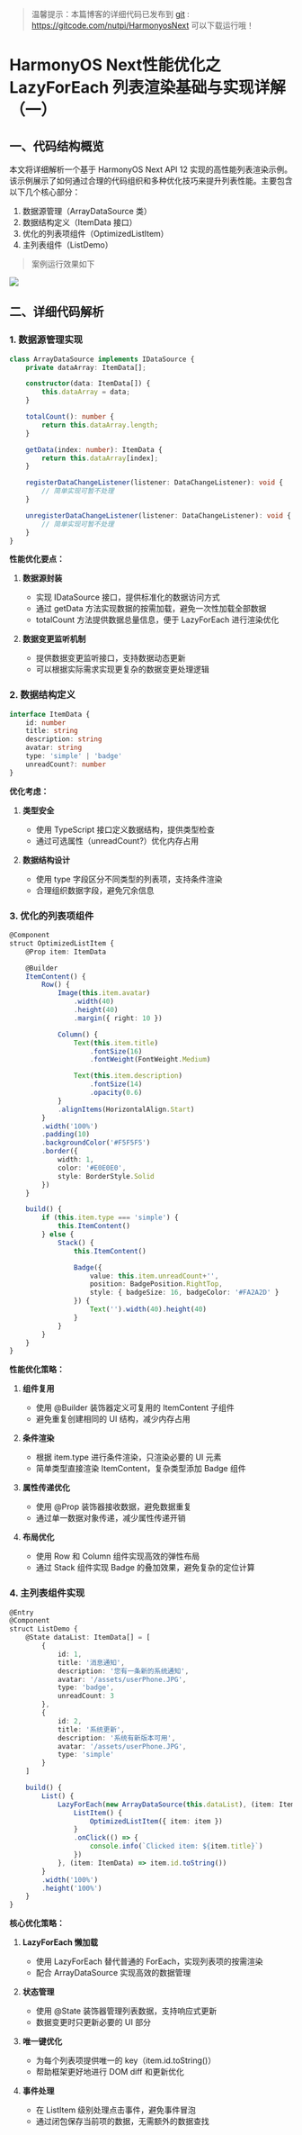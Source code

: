 > 温馨提示：本篇博客的详细代码已发布到 [git](https://gitcode.com/nutpi/HarmonyosNext) : https://gitcode.com/nutpi/HarmonyosNext 可以下载运行哦！

 #  HarmonyOS Next性能优化之LazyForEach 列表渲染基础与实现详解 （一）

## 一、代码结构概览

本文将详细解析一个基于 HarmonyOS Next API 12 实现的高性能列表渲染示例。该示例展示了如何通过合理的代码组织和多种优化技巧来提升列表性能。主要包含以下几个核心部分：

1. 数据源管理（ArrayDataSource 类）
2. 数据结构定义（ItemData 接口）
3. 优化的列表项组件（OptimizedListItem）
4. 主列表组件（ListDemo）

> 案例运行效果如下


![](../images/img_36f360fb.png)


## 二、详细代码解析

### 1. 数据源管理实现

```typescript
class ArrayDataSource implements IDataSource {
    private dataArray: ItemData[];

    constructor(data: ItemData[]) {
        this.dataArray = data;
    }

    totalCount(): number {
        return this.dataArray.length;
    }

    getData(index: number): ItemData {
        return this.dataArray[index];
    }

    registerDataChangeListener(listener: DataChangeListener): void {
        // 简单实现可暂不处理
    }

    unregisterDataChangeListener(listener: DataChangeListener): void {
        // 简单实现可暂不处理
    }
}
```

**性能优化要点：**

1. **数据源封装**
   - 实现 IDataSource 接口，提供标准化的数据访问方式
   - 通过 getData 方法实现数据的按需加载，避免一次性加载全部数据
   - totalCount 方法提供数据总量信息，便于 LazyForEach 进行渲染优化

2. **数据变更监听机制**
   - 提供数据变更监听接口，支持数据动态更新
   - 可以根据实际需求实现更复杂的数据变更处理逻辑

### 2. 数据结构定义

```typescript
interface ItemData {
    id: number
    title: string
    description: string
    avatar: string
    type: 'simple' | 'badge'
    unreadCount?: number
}
```

**优化考虑：**

1. **类型安全**
   - 使用 TypeScript 接口定义数据结构，提供类型检查
   - 通过可选属性（unreadCount?）优化内存占用

2. **数据结构设计**
   - 使用 type 字段区分不同类型的列表项，支持条件渲染
   - 合理组织数据字段，避免冗余信息

### 3. 优化的列表项组件

```typescript
@Component
struct OptimizedListItem {
    @Prop item: ItemData

    @Builder
    ItemContent() {
        Row() {
            Image(this.item.avatar)
                .width(40)
                .height(40)
                .margin({ right: 10 })

            Column() {
                Text(this.item.title)
                    .fontSize(16)
                    .fontWeight(FontWeight.Medium)

                Text(this.item.description)
                    .fontSize(14)
                    .opacity(0.6)
            }
            .alignItems(HorizontalAlign.Start)
        }
        .width('100%')
        .padding(10)
        .backgroundColor('#F5F5F5')
        .border({
            width: 1,
            color: '#E0E0E0',
            style: BorderStyle.Solid
        })
    }

    build() {
        if (this.item.type === 'simple') {
            this.ItemContent()
        } else {
            Stack() {
                this.ItemContent()

                Badge({
                    value: this.item.unreadCount+'',
                    position: BadgePosition.RightTop,
                    style: { badgeSize: 16, badgeColor: '#FA2A2D' }
                }) {
                    Text('').width(40).height(40)
                }
            }
        }
    }
}
```

**性能优化策略：**

1. **组件复用**
   - 使用 @Builder 装饰器定义可复用的 ItemContent 子组件
   - 避免重复创建相同的 UI 结构，减少内存占用

2. **条件渲染**
   - 根据 item.type 进行条件渲染，只渲染必要的 UI 元素
   - 简单类型直接渲染 ItemContent，复杂类型添加 Badge 组件

3. **属性传递优化**
   - 使用 @Prop 装饰器接收数据，避免数据重复
   - 通过单一数据对象传递，减少属性传递开销

4. **布局优化**
   - 使用 Row 和 Column 组件实现高效的弹性布局
   - 通过 Stack 组件实现 Badge 的叠加效果，避免复杂的定位计算

### 4. 主列表组件实现

```typescript
@Entry
@Component
struct ListDemo {
    @State dataList: ItemData[] = [
        {
            id: 1,
            title: '消息通知',
            description: '您有一条新的系统通知',
            avatar: '/assets/userPhone.JPG',
            type: 'badge',
            unreadCount: 3
        },
        {
            id: 2,
            title: '系统更新',
            description: '系统有新版本可用',
            avatar: '/assets/userPhone.JPG',
            type: 'simple'
        }
    ]

    build() {
        List() {
            LazyForEach(new ArrayDataSource(this.dataList), (item: ItemData) => {
                ListItem() {
                    OptimizedListItem({ item: item })
                }
                .onClick(() => {
                    console.info(`Clicked item: ${item.title}`)
                })
            }, (item: ItemData) => item.id.toString())
        }
        .width('100%')
        .height('100%')
    }
}
```

**核心优化策略：**

1. **LazyForEach 懒加载**
   - 使用 LazyForEach 替代普通的 ForEach，实现列表项的按需渲染
   - 配合 ArrayDataSource 实现高效的数据管理

2. **状态管理**
   - 使用 @State 装饰器管理列表数据，支持响应式更新
   - 数据变更时只更新必要的 UI 部分

3. **唯一键优化**
   - 为每个列表项提供唯一的 key（item.id.toString()）
   - 帮助框架更好地进行 DOM diff 和更新优化

4. **事件处理**
   - 在 ListItem 级别处理点击事件，避免事件冒泡
   - 通过闭包保存当前项的数据，无需额外的数据查找
